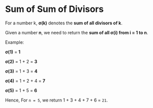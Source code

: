 # Sum of Sum of Divisors
For a number k, **σ(k)** denotes the **sum of all divisors of k**.

Given a number **n**, we need to return the **sum of all σ(i) from i = 1 to n**.

Example:

**σ(1)** = **1**

**σ(2)** = 1 + 2 = **3**

**σ(3)** = 1 + 3 = **4**

**σ(4)** = 1 + 2 + 4 = **7**

**σ(5)** = 1 + 5 = **6**

Hence,
For `n = 5`, we return 1 + 3 + 4 + 7 + 6 = `21`.
